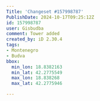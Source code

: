 ```yaml
---
Title: 'Changeset #157998787'
PublishDate: 2024-10-17T09:25:12Z
id: 157998787
user: Gisbudba
comment: Tower added
created_by: iD 2.30.4
tags:
- Montenegro
- Budva
bbox:
  min_lon: 18.8382163
  min_lat: 42.2775549
  max_lon: 18.838268
  max_lat: 42.2775946

---
```

